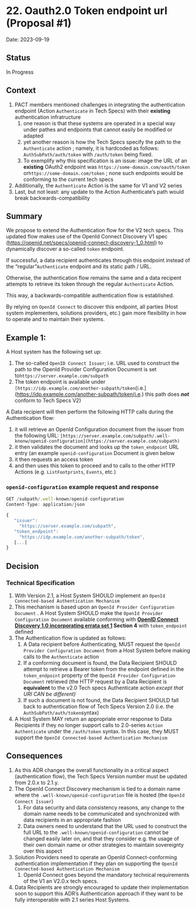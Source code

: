 # 22. Oauth2.0 Token endpoint url (Proposal #1)

Date: 2023-09-19

## Status

In Progress

## Context

1. PACT members mentioned challenges in integrating the authentication endpoint (Action `Authenticate` in Tech Specs) with their **existing** authentication infratructure
    1. one reason is that these systems are operated in a special way under pathes and endpoints that cannot easily be modified or adapted
    2. yet another reason is how the Tech Specs specify the path to the `Authenticate` action ; namely, it is hardcoded as follows: `AuthSubPath/auth/token` with `/auth/token` being fixed.
    3. To exemplify why this specification is an issue: image the URL of an ********existing******** OAuth2 endpoint was `https://some-domain.com/oauth/token` or`https://some-domain.com/token` ; none such endpoints would be conforming to the current tech specs
2. Additionally, the `Authenticate` Action is the same for V1 and V2 series
3. Last, but not least: any update to the Action Authenticate’s path would break backwards-compatibility

## Summary

We propose to extend the Authentication flow for the V2 tech specs. This updated flow makes use of the OpenId Connect Discovery V1 spec (https://openid.net/specs/openid-connect-discovery-1_0.html) to dynamically discover a so-called `token` endpoint. 

If successful, a data recipient authenticates through this endpoint instead of the “regular”`Authenticate` endpoint and its static path / URL.

Otherwise, the authentication flow remains the same and a data recipent attempts to retrieve its token through the regular `Authenticate` Action.

This way, a backwards-compatible authentication flow is established. 

By relying on `OpenId Connect` to discover this endpoint, all parties (Host system implementers, solutions providers, etc.) gain more flexibility in how to operate and to maintain their systems.

## Example 1:

A Host system has the following set up:

1. The so-called `OpenID Connect Issuer`; i.e. URL used to construct the path to the OpenId Provider Configuration Document is set to`https://server.example.com/subpath`
2. The token endpoint is available under `[https://idp.example.com/another-subpath/token`(i.e.](https://idp.example.com/another-subpath/token(i.e.) this path does ***not*** conform to Tech Specs V2)

A Data recipient will then perform the following HTTP calls during the Authentication flow:

1. it will retrieve an OpenId Configuration document from the issuer from the following URL:  `[https://server.example.com/subpath/.well-knonw/openid-configuration](https://server.example.com/subpath)` 
2. it then validates the document and looks up the `token_endpoint` URL entry (an example `openid-configuration` Document is given below
3. it then requests an access token 
4. and then uses this token to proceed and to calls to the other HTTP Actions (e.g. `ListFootprints`, `Events`, etc.)

### `openid-configuration` example request and response

```javascript
GET /subpath/.well-known/openid-configuration
Content-Type: application/json

{
   "issuer":
     "https://server.example.com/subpath",
   "token_endpoint":
     "https://idp.example.com/another-subpath/token",
   [...]
}
```

## Decision

### Technical Specification

1. With Version 2.1, a Host System SHOULD implement an `OpenId Connected-based Authentication Mechanism`
2. This mechanism is based upon an `OpenId Provider Configuration Document` . A Host System SHOULD make the  `OpenId Provider Configuration Document` available conforming with **[OpenID Connect Discovery 1.0 incorporating errata set 1](https://openid.net/specs/openid-connect-discovery-1_0.html) Section 4** with `token_endpoint` defined
3. The Authentication flow is updated as follows:
    1. A Data recipient before Authenticating, MUST request the `OpenId Provider Configuration Document` from a Host System before making calls to the `Authenticate` action
    2. If a conforming document is found, the Data Recipient SHOULD attempt to retrieve a Bearer token from the endpoint defined in the `token_endpoint` property of the `OpenId Provider Configuration Document` retrieved (the HTTP request by a Data Recipient is **equivalent** to the v2.0 Tech specs Authenticate action *except that URI CAN be different)*
    3. If such a document is not found, the Data Recipient SHOULD fall back to  authentication flow of Tech Specs Version 2.0 (i.e.  the `AuthSubPath/auth/token`syntax)
4. A Host System MAY return an appropriate error response to Data Recipients if they no longer support calls to 2.0-series `Action Authenticate` under the `/auth/token` syntax. In this case, they MUST support the `OpenId Connected-based Authentication Mechanism`

## Consequences

1. As this ADR changes the overall functionality in a critical aspect (authentication flow),  the Tech Specs Version number must be updated from 2.0.x to 2.1.y.
2. The OpenId Connect Discovery mechanism is tied to a domain name where the `.well-known/openid-configuration` file is hosted (the `OpenId Connect Issuer`)
    1. For data security and data consistency reasons, any change to the domain name needs to be communicated and synchronized with data recipients in an appropriate fashion
    2. Data owners need to understand that the URL used to construct the full URL to the `.well-known/openid-configuration` cannot be changed easily later on, and that they consider e.g. the usage of their own domain name or other strategies to maintain sovereignty over this aspect
3. Solution Providers need to operate an OpenId Connect-conforming authentication implementation if they plan on supporting the `OpenId Connected-based Authentication Mechanism`
    1. OpenId Connect goes beyond the mandatory technical requirements of the V1 an V2.0.x tech specs. 
4. Data Recipients are strongly encouraged to update their implementation soon to support this ADR’s Authentication approach if they want to be fully interoperable with 2.1 series Host Systems.
